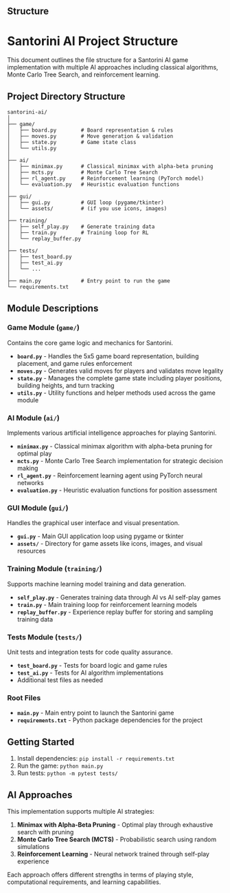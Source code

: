 ## Structure

# Santorini AI Project Structure

This document outlines the file structure for a Santorini AI game implementation with multiple AI approaches including classical algorithms, Monte Carlo Tree Search, and reinforcement learning.

## Project Directory Structure

```
santorini-ai/
│
├── game/
│   ├── board.py        # Board representation & rules
│   ├── moves.py        # Move generation & validation
│   ├── state.py        # Game state class
│   └── utils.py
│
├── ai/
│   ├── minimax.py      # Classical minimax with alpha-beta pruning
│   ├── mcts.py         # Monte Carlo Tree Search
│   ├── rl_agent.py     # Reinforcement learning (PyTorch model)
│   └── evaluation.py   # Heuristic evaluation functions
│
├── gui/
│   ├── gui.py          # GUI loop (pygame/tkinter)
│   └── assets/         # (if you use icons, images)
│
├── training/
│   ├── self_play.py    # Generate training data
│   ├── train.py        # Training loop for RL
│   └── replay_buffer.py
│
├── tests/
│   ├── test_board.py
│   ├── test_ai.py
│   └── ...
│
├── main.py             # Entry point to run the game
└── requirements.txt
```

## Module Descriptions

### Game Module (`game/`)
Contains the core game logic and mechanics for Santorini.

- **`board.py`** - Handles the 5x5 game board representation, building placement, and game rules enforcement
- **`moves.py`** - Generates valid moves for players and validates move legality
- **`state.py`** - Manages the complete game state including player positions, building heights, and turn tracking
- **`utils.py`** - Utility functions and helper methods used across the game module

### AI Module (`ai/`)
Implements various artificial intelligence approaches for playing Santorini.

- **`minimax.py`** - Classical minimax algorithm with alpha-beta pruning for optimal play
- **`mcts.py`** - Monte Carlo Tree Search implementation for strategic decision making
- **`rl_agent.py`** - Reinforcement learning agent using PyTorch neural networks
- **`evaluation.py`** - Heuristic evaluation functions for position assessment

### GUI Module (`gui/`)
Handles the graphical user interface and visual presentation.

- **`gui.py`** - Main GUI application loop using pygame or tkinter
- **`assets/`** - Directory for game assets like icons, images, and visual resources

### Training Module (`training/`)
Supports machine learning model training and data generation.

- **`self_play.py`** - Generates training data through AI vs AI self-play games
- **`train.py`** - Main training loop for reinforcement learning models
- **`replay_buffer.py`** - Experience replay buffer for storing and sampling training data

### Tests Module (`tests/`)
Unit tests and integration tests for code quality assurance.

- **`test_board.py`** - Tests for board logic and game rules
- **`test_ai.py`** - Tests for AI algorithm implementations
- Additional test files as needed

### Root Files
- **`main.py`** - Main entry point to launch the Santorini game
- **`requirements.txt`** - Python package dependencies for the project

## Getting Started

1. Install dependencies: `pip install -r requirements.txt`
2. Run the game: `python main.py`
3. Run tests: `python -m pytest tests/`

## AI Approaches

This implementation supports multiple AI strategies:

1. **Minimax with Alpha-Beta Pruning** - Optimal play through exhaustive search with pruning
2. **Monte Carlo Tree Search (MCTS)** - Probabilistic search using random simulations
3. **Reinforcement Learning** - Neural network trained through self-play experience

Each approach offers different strengths in terms of playing style, computational requirements, and learning capabilities.